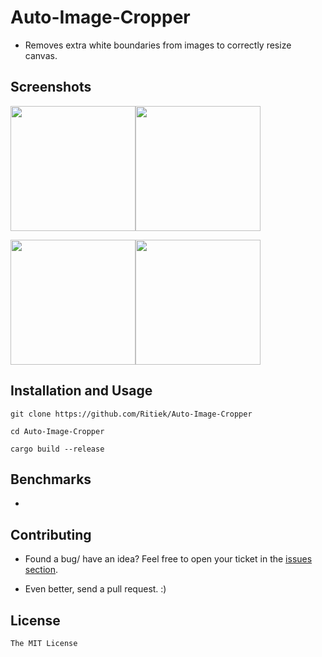 # Auto-Image-Cropper

- Removes extra white boundaries from images to correctly resize canvas.

## Screenshots

<img src="http://i.imgur.com/JQrlXb3.jpg" width="200"><img src="http://i.imgur.com/dbw052D.jpg" width="200">

<img src="http://i.imgur.com/Ugc2zND.jpg" width="200"><img src="http://i.imgur.com/voOj1fi.jpg" width="200">

## Installation and Usage

`git clone https://github.com/Ritiek/Auto-Image-Cropper`

`cd Auto-Image-Cropper`

`cargo build --release`

## Benchmarks

-

## Contributing

- Found a bug/ have an idea? Feel free to open your ticket in the [issues section](../../issues).

- Even better, send a pull request. :)

## License

`The MIT License`
